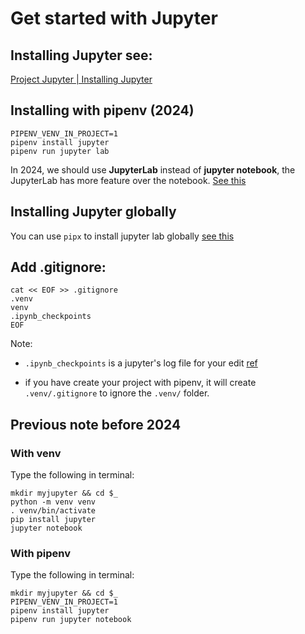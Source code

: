 # Get started with Jupyter



## Installing Jupyter see:

 [Project Jupyter | Installing Jupyter](https://jupyter.org/install) 



## Installing with pipenv (2024)

```
PIPENV_VENV_IN_PROJECT=1
pipenv install jupyter
pipenv run jupyter lab
```

In 2024, we should use **JupyterLab** instead of **jupyter notebook**, the  JupyterLab has more feature over the notebook. [See this](https://stackoverflow.com/questions/50982686/what-is-the-difference-between-jupyter-notebook-and-jupyterlab)



## Installing Jupyter globally

You can use `pipx` to install jupyter lab globally [see this](https://samedwardes.com/2022/10/23/best-jupyter-lab-install/#virtual-environments)





## Add .gitignore:

```
cat << EOF >> .gitignore
.venv
venv
.ipynb_checkpoints
EOF
```

Note:

- `.ipynb_checkpoints` is a jupyter's log file for your edit [ref](https://stackoverflow.com/questions/46421663/what-are-jupyter-notebook-checkpoint-files-for)

- if you have create your project with pipenv,  it will create `.venv/.gitignore` to ignore the `.venv/` folder.

   







## Previous note before 2024

### With venv

Type the following in  terminal:
```
mkdir myjupyter && cd $_
python -m venv venv
. venv/bin/activate
pip install jupyter
jupyter notebook
```

### With pipenv

Type the following in  terminal:
```
mkdir myjupyter && cd $_
PIPENV_VENV_IN_PROJECT=1
pipenv install jupyter
pipenv run jupyter notebook
```

